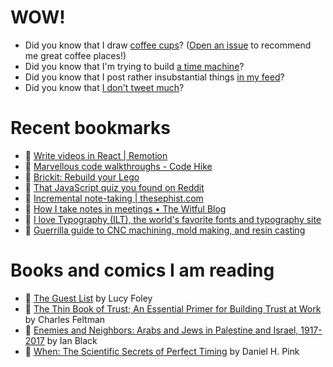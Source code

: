 # WOW!

- Did you know that I draw [coffee cups](https://papercups.mamuso.net/)? ([Open an issue](https://github.com/mamuso/papercups/issues) to recommend me great coffee places!)
- Did you know that I'm trying to build [a time machine](https://github.com/mamuso/fluxcapacitor)?
- Did you know that I post rather insubstantial things [in my feed](https://feed.mamuso.net/)?
- Did you know that [I don't tweet much](https://twitter.com/mamuso)?

# Recent bookmarks

- 👀 [Write videos in React | Remotion](https://www.remotion.dev/)
- 👀 [Marvellous code walkthroughs - Code Hike](https://codehike.org/)
- 👀 [Brickit: Rebuild your Lego](https://brickit.app/)
- 👀 [That JavaScript quiz you found on Reddit](https://jsisweird.com/)
- 👀 [Incremental note-taking | thesephist.com](https://thesephist.com/posts/inc/#principles-of-incremental-notes)
- 👀 [How I take notes in meetings • The Witful Blog](https://blog.witful.com/how-i-take-notes-in-meetings/)
- 👀 [I love Typography (ILT), the world's favorite fonts and typography site](https://ilovetypography.com/2021/06/28/talking-about-type-introducing-cedars/)
- 👀 [Guerrilla guide to CNC machining, mold making, and resin casting](https://lcamtuf.coredump.cx/gcnc/)


# Books and comics I am reading

- 📘 [The Guest List](https://www.goodreads.com/book/show/52656911) by Lucy Foley
- 📘 [The Thin Book of Trust; An Essential Primer for Building Trust at Work](https://www.goodreads.com/book/show/8245275) by Charles Feltman
- 📘 [Enemies and Neighbors: Arabs and Jews in Palestine and Israel, 1917-2017](https://www.goodreads.com/book/show/36523502) by Ian   Black
- 📘 [When: The Scientific Secrets of Perfect Timing](https://www.goodreads.com/book/show/35786699) by Daniel H. Pink

